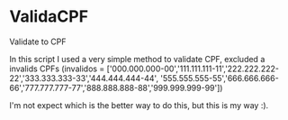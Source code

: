 ValidaCPF
=========

Validate to CPF

In this script I used a very simple method to validate CPF, excluded a invalids CPFs (invalidos = ['000.000.000-00','111.111.111-11','222.222.222-22','333.333.333-33','444.444.444-44',
                     '555.555.555-55','666.666.666-66','777.777.777-77','888.888.888-88','999.999.999-99'])

I'm not expect which is the better way to do this, but this is my way :).
